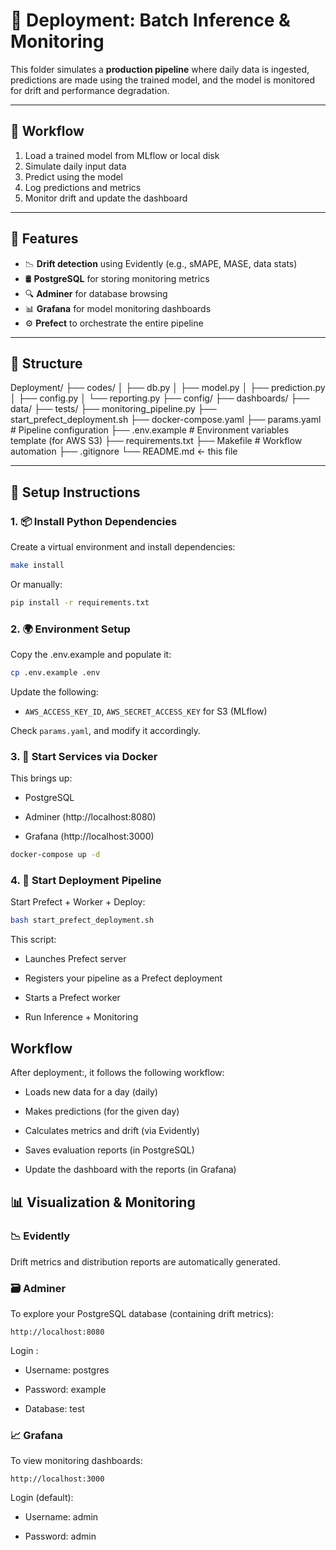 # 🚀 Deployment: Batch Inference & Monitoring

This folder simulates a **production pipeline** where daily data is ingested, predictions are made using the trained model, and the model is monitored for drift and performance degradation.


---


## 🔄 Workflow

1. Load a trained model from MLflow or local disk
2. Simulate daily input data
3. Predict using the model
4. Log predictions and metrics
5. Monitor drift and update the dashboard


---

## 🚀 Features

- 📉 **Drift detection** using Evidently (e.g., sMAPE, MASE, data stats)
- 🛢 **PostgreSQL** for storing monitoring metrics
- 🔍 **Adminer** for database browsing
- 📊 **Grafana** for model monitoring dashboards
- ⚙️ **Prefect** to orchestrate the entire pipeline


---
## 📂 Structure

Deployment/
├── codes/
│ ├── db.py
│ ├── model.py
│ ├── prediction.py
│ ├── config.py
│ └── reporting.py
├── config/
├── dashboards/
├── data/
├── tests/
├── monitoring_pipeline.py
├── start_prefect_deployment.sh
├── docker-compose.yaml
├── params.yaml             # Pipeline configuration
├── .env.example            # Environment variables template (for AWS S3)
├── requirements.txt
├── Makefile                # Workflow automation
├── .gitignore
└── README.md ← this file



---

## 🔧 Setup Instructions

### 1. 📦 Install Python Dependencies

Create a virtual environment and install dependencies:

```bash
make install
```

Or manually:

```bash
pip install -r requirements.txt
```

### 2. 🌍 Environment Setup

Copy the .env.example and populate it:

```bash
cp .env.example .env
```

Update the following:

- `AWS_ACCESS_KEY_ID`, `AWS_SECRET_ACCESS_KEY` for S3 (MLflow)

Check `params.yaml`, and modify it accordingly.

### 3. 🐳 Start Services via Docker

This brings up:

- PostgreSQL

- Adminer (http://localhost:8080)

- Grafana (http://localhost:3000)

```bash
docker-compose up -d
```

### 4. 🚀 Start Deployment Pipeline
Start Prefect + Worker + Deploy:

```bash
bash start_prefect_deployment.sh
```

This script:

- Launches Prefect server

- Registers your pipeline as a Prefect deployment

- Starts a Prefect worker

- Run Inference + Monitoring

## Workflow

After deployment:, it follows the following workflow:

- Loads new data for a day (daily)

- Makes predictions (for the given day)

- Calculates metrics and drift (via Evidently)

- Saves evaluation reports (in PostgreSQL)

- Update the dashboard with the reports (in Grafana)


## 📊 Visualization & Monitoring

### 📉 Evidently

Drift metrics and distribution reports are automatically generated.

### 🗃 Adminer
To explore your PostgreSQL database (containing drift metrics):

```arduino
http://localhost:8080
```

Login :

- Username: postgres

- Password: example

- Database: test

### 📈 Grafana

To view monitoring dashboards:

```arduino
http://localhost:3000
```

Login (default):

- Username: admin

- Password: admin



